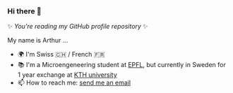 ### Hi there 👋

✨ _You're reading my GitHub profile repository_ ✨

My name is Arthur ...
- 🌍 I'm Swiss 🇨🇭 / French 🇫🇷
- 📚 I'm a Microengeneering student at [EPFL](https://www.epfl.ch/about/fr/), but currently in Sweden for 1 year exchange at [KTH university](https://www.kth.se/)
- 📫 How to reach me: [send me an email](mailto:arthur.chansel@gmail.com?subject=[GitHub])

<!--
**ledondodo/ledondodo** is a ✨ _special_ ✨ repository because its `README.md` (this file) appears on your GitHub profile.

Here are some ideas to get you started:

- 🔭 I’m currently working on ...
- 🌱 I’m currently learning ...
- 👯 I’m looking to collaborate on ...
- 🤔 I’m looking for help with ...
- 💬 Ask me about ...
- 😄 Pronouns: ...
- ⚡ Fun fact: ...
-->

